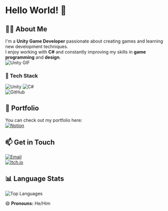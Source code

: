 # Hello World! 👋  

## 👨‍💻 About Me  
I'm a **Unity Game Developer** passionate about creating games and learning new development techniques.  
I enjoy working with **C#** and constantly improving my skills in **game programming** and **design**.  
        ![Unity GIF](https://media3.giphy.com/media/v1.Y2lkPTc5MGI3NjExN2d4ODJkc2NxcXI0djl1ZTdnbzd0dW5uM3hldW92OG5yY2o4cmptaiZlcD12MV9pbnRlcm5hbF9naWZfYnlfaWQmY3Q9Zw/Xc3R3j4KFMvH01ZWaJ/giphy.gif)
### 🚀 Tech Stack  
![Unity](https://img.shields.io/badge/Engine-Unity-000000?style=for-the-badge&logo=unity&logoColor=white) 
![C#](https://img.shields.io/badge/Language-C%23-239120?style=for-the-badge&logo=csharp&logoColor=white)  
![GitHub](https://img.shields.io/badge/Platform-GitHub-181717?style=for-the-badge&logo=github&logoColor=white)  

## 📂 Portfolio  
You can check out my portfolio here:  
[![Notion](https://img.shields.io/badge/Notion-000000?style=for-the-badge&logo=notion&logoColor=white)](https://empty-foe-efd.notion.site/Arthur-s-Portfolio-18227a83cfa38053b172faff3c723906)  

## 📫 Get in Touch  
[![Email](https://img.shields.io/badge/Email-D14836?style=for-the-badge&logo=gmail&logoColor=white)](mailto:kenzygamedev@gmail.com)  
[![Itch.io](https://img.shields.io/badge/Itch.io-FA5C5C?style=for-the-badge&logo=itch.io&logoColor=white)](https://kenzyps.itch.io)  

## 📊 Language Stats
![Top Languages](https://github-readme-stats.vercel.app/api/top-langs/?username=kenzyps&layout=compact&theme=tokyonight)  

😄 **Pronouns:** He/Him  
